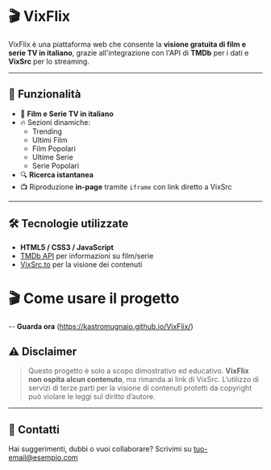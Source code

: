 
# 🎬 VixFlix

VixFlix è una piattaforma web che consente la **visione gratuita di film e serie TV in italiano**, grazie all'integrazione con l'API di **TMDb** per i dati e **VixSrc** per lo streaming.

---

## 🚀 Funzionalità

- 🎥 **Film e Serie TV in italiano**
- 🔥 Sezioni dinamiche:
  - Trending
  - Ultimi Film
  - Film Popolari
  - Ultime Serie
  - Serie Popolari
- 🔍 **Ricerca istantanea** 
- 📺 Riproduzione **in-page** tramite `iframe` con link diretto a VixSrc

---

## 🛠️ Tecnologie utilizzate

- **HTML5 / CSS3 / JavaScript**
- [TMDb API](https://www.themoviedb.org/documentation/api) per informazioni su film/serie
- [VixSrc.to](https://vixsrc.to) per la visione dei contenuti

# 🎬 Come usare il progetto
-- **Guarda ora** (https://kastromugnaio.github.io/VixFlix/)



## ⚠️ Disclaimer

> Questo progetto è solo a scopo dimostrativo ed educativo. **VixFlix non ospita alcun contenuto**, ma rimanda ai link di VixSrc. L’utilizzo di servizi di terze parti per la visione di contenuti protetti da copyright può violare le leggi sul diritto d’autore.

---

## 📩 Contatti

Hai suggerimenti, dubbi o vuoi collaborare? Scrivimi su [tuo-email@esempio.com](mailto:tuo-email@esempio.com)
